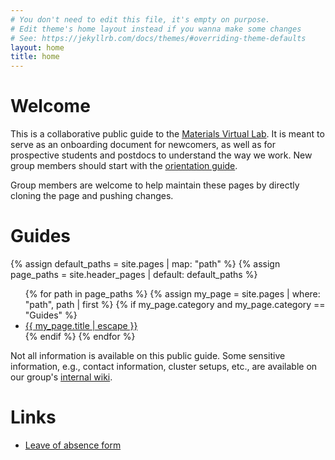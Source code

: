 ```yaml
---
# You don't need to edit this file, it's empty on purpose.
# Edit theme's home layout instead if you wanna make some changes
# See: https://jekyllrb.com/docs/themes/#overriding-theme-defaults
layout: home
title: home
---
```


# Welcome

This is a collaborative public guide to the [Materials Virtual Lab](www.materialsvirtuallab.org). It is meant to serve as an onboarding document for newcomers, as well as for prospective students and postdocs to understand the way we work. New group members should start with the [orientation guide](/orientation).

Group members are welcome to help maintain these pages by directly cloning the page and pushing changes.

# Guides

{% assign default_paths = site.pages | map: "path" %}
{% assign page_paths = site.header_pages | default: default_paths %}
<ul>
{% for path in page_paths %}
  {% assign my_page = site.pages | where: "path", path | first %}
  {% if my_page.category and my_page.category == "Guides" %}
  <li><a class="page-link" href="{{ my_page.url | relative_url }}">{{ my_page.title | escape }}</a></li>
  {% endif %}
{% endfor %}
</ul>

Not all information is available on this public guide. Some sensitive information, e.g., contact information, cluster setups, etc., are available on our group's [internal wiki](https://www.materialsvirtuallab.org/wiki).

# Links

* [Leave of absence form](https://airtable.com/shrXVPLJbBSnMH6gN)
